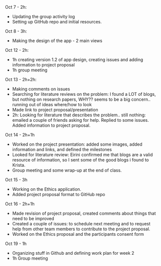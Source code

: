 Oct 7 - 2h: 
* Updating the group activity log
* Setting up GitHub repo and initial resources.

Oct 8 - 3h:
* Making the design of the app - 2 main views

Oct 12 - 2h:
* 1h creating version 1.2 of app design, creating issues and adding information to project proposal
* 1h group meeting

Oct 13 - 2h+2h:
* Making comments on issues
* Searching for literature reviews on the problem: I found a LOT of blogs, but nothing on research papers, WHY?? seems to be a big concern.. running out of ideas where/how to look
* Made link to project proposal/presentation
* 2h: Looking for literature that describes the problem.. still nothing: emailed a couple of friends asking for help. Replied to some issues. Added information to project proposal.

Oct 14 - 2h+1h
* Worked on the project presentation: added some images, added information and links, and defined the milestones
* Looked for literature review: Eirini confirmed me that blogs are a valid resource of information, so I sent some of the good blogs i found to Krista.
* Group meeting and some wrap-up at the end of class.

Oct 15 - 3h
* Working on the Ethics application.
* Added project proposal format to GitHub repo
 
Oct 16 - 2h+1h
* Made revision of project proposal, created comments about things that need to be improved
* Created a couple of issues: to schedule next meeting and to request help from other team members to contribute to the project proposal.
* Worked on the Ethics proposal and the participants consent form

Oct 19 - 1h
* Organizing stuff in Github and defining work plan for week 2
* 1h Group meeting

